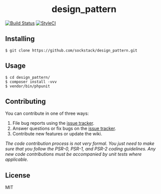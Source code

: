 <h1 align="center"> design_pattern </h1>

[![Build Status](https://www.travis-ci.org/sockstack/design_pattern.svg?branch=master)](https://www.travis-ci.org/sockstack/design_pattern) [![StyleCI](https://github.styleci.io/repos/156411862/shield?branch=master)](https://github.styleci.io/repos/156411862)


## Installing

```shell
$ git clone https://github.com/sockstack/design_pattern.git
```

## Usage

```shell
$ cd design_pattern/
$ composer install -vvv
$ vendor/bin/phpunit
```

## Contributing

You can contribute in one of three ways:

1. File bug reports using the [issue tracker](https://github.com/sockstack/design_pattern/issues).
2. Answer questions or fix bugs on the [issue tracker](https://github.com/sockstack/design_pattern/issues).
3. Contribute new features or update the wiki.

_The code contribution process is not very formal. You just need to make sure that you follow the PSR-0, PSR-1, and PSR-2 coding guidelines. Any new code contributions must be accompanied by unit tests where applicable._

## License

MIT